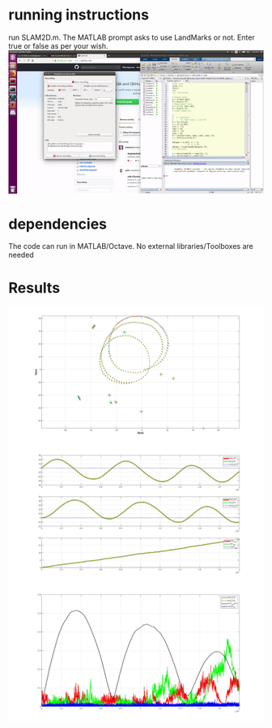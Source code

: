 # running instructions
run SLAM2D.m.
The MATLAB prompt asks to use LandMarks or not. Enter true or false as per your wish.
![EKF-SLAM](https://github.com/SubMishMar/EKF-SLAM/blob/master/gif/EKF-SLAM.gif)

# dependencies
The code can run in MATLAB/Octave. No external libraries/Toolboxes are needed

# Results
![alt text](figures/XYPlot.jpg "XYPlot")
![alt text](figures/XYYawVsTime.jpg "XYPlot")
![alt text](figures/Errors.jpg "XYPlot")
